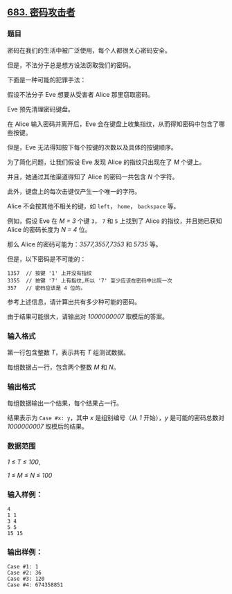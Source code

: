 ## [683. 密码攻击者](https://www.acwing.com/problem/content/685/)

### 题目

密码在我们的生活中被广泛使用，每个人都很关心密码安全。

但是，不法分子总是想方设法窃取我们的密码。

下面是一种可能的犯罪手法：

假设不法分子 Eve 想要从受害者 Alice 那里窃取密码。

Eve 预先清理密码键盘。

在 Alice 输入密码并离开后，Eve 会在键盘上收集指纹，从而得知密码中包含了哪些按键。

但是，Eve 无法得知按下每个按键的次数以及具体的按键顺序。

为了简化问题，让我们假设 Eve 发现 Alice 的指纹只出现在了 *M* 个键上。

并且，她通过其他渠道得知了 Alice 的密码一共包含 *N* 个字符。

此外，键盘上的每次击键仅产生一个唯一的字符。

Alice 不会按其他不相关的键，如 `left`， `home`， `backspace` 等。

例如，假设 Eve 在 *M = 3* 个键 `3`， `7` 和 `5` 上找到了 Alice 的指纹，并且她已获知 Alice 的密码长度为 *N = 4* 位。

那么 Alice 的密码可能为：*3577,3557,7353* 和 *5735* 等。

但是，以下密码是不可能的：

```
1357  // 按键 '1' 上并没有指纹
3355  // 按键 '7' 上有指纹,所以 '7' 至少应该在密码中出现一次
357   // 密码应该是 4 位的。
```

参考上述信息，请计算出共有多少种可能的密码。

由于结果可能很大，请输出对 *1000000007* 取模后的答案。

### 输入格式

第一行包含整数 *T*，表示共有 *T* 组测试数据。

每组数据占一行，包含两个整数 *M* 和 *N*。

### 输出格式

每组数据输出一个结果，每个结果占一行。

结果表示为 `Case #x: y`，其中 *x* 是组别编号（从 *1* 开始），*y* 是可能的密码总数对 *1000000007* 取模后的结果。

### 数据范围

*1 ≤ T ≤ 100*,

*1 ≤ M ≤ N ≤ 100*

### 输入样例：

```
4
1 1
3 4
5 5
15 15
```

### 输出样例：

```
Case #1: 1
Case #2: 36
Case #3: 120
Case #4: 674358851
```
